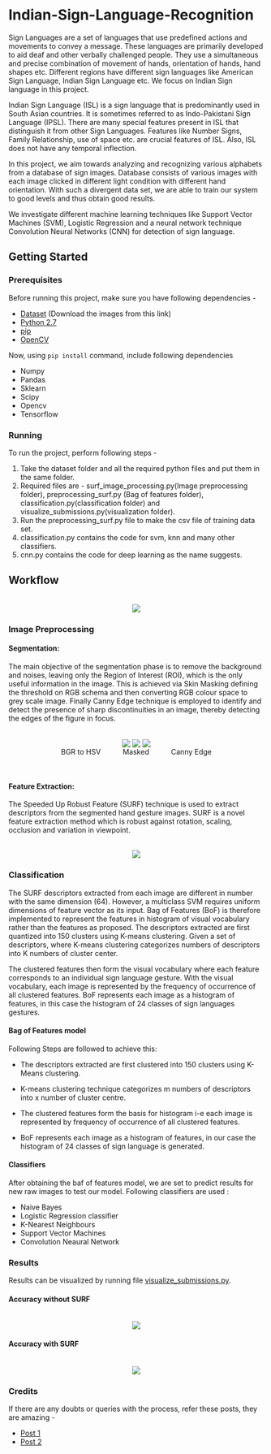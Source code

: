 # Indian-Sign-Language-Recognition
Sign Languages are a set of languages that use predefined actions and movements to convey a message. These languages are primarily developed to aid deaf and other verbally challenged people. They use a simultaneous and precise combination of movement of hands, orientation of hands, hand shapes etc. Different regions have different sign languages like American Sign Language, Indian Sign Language etc. We focus on Indian Sign language in this project.

Indian Sign Language (ISL) is a sign language that is predominantly used in South Asian countries. It is sometimes referred to as Indo-Pakistani Sign Language (IPSL). There are many special features present in ISL that distinguish it from other Sign Languages. Features like Number Signs, Family Relationship, use of space etc. are crucial features of ISL. Also, ISL does not have any temporal inflection.

In this project, we aim towards analyzing and recognizing various alphabets from a database of sign images. Database consists of various images with each image clicked in different light condition with different hand orientation. With such a divergent data set, we are able to train our system to good levels and thus obtain good results.

We investigate different machine learning techniques like Support Vector Machines (SVM), Logistic Regression and a neural network technique Convolution Neural Networks (CNN) for detection of sign language.

## Getting Started
### Prerequisites
Before running this project, make sure you have following dependencies - 
* [Dataset](https://drive.google.com/open?id=1wgXtF6QHKBuXRx3qxuf-o6aOmN87t8G-) (Download the images from this link)
* [Python 2.7](https://www.python.org/downloads/)
* [pip](https://pypi.python.org/pypi/pip)
* [OpenCV](https://docs.opencv.org/3.0-beta/doc/py_tutorials/py_setup/py_setup_in_windows/py_setup_in_windows.html)

Now, using ```pip install``` command, include following dependencies 
+ Numpy 
+ Pandas
+ Sklearn
+ Scipy
+ Opencv
+ Tensorflow

### Running
To run the project, perform following steps -

1. Take the dataset folder and all the required python files and put them in the same folder.
2. Required files are - surf_image_processing.py(Image preprocessing folder), preprocessing_surf.py (Bag of features folder), classification.py(classification folder) and visualize_submissions.py(visualization folder). 
3. Run the preprocessing_surf.py file to make the csv file of training data set.
4. classification.py contains the code for svm, knn and many other classifiers.
5. cnn.py contains the code for deep learning as the name suggests. 

## Workflow

<p align="center">
  <br>
  <img align="center" src="https://github.com/imRishabhGupta/Indian-Sign-Language-Recognition/blob/master/Visualization/flowchart.jpg">
</p>

### Image Preprocessing

#### Segmentation:
The main objective of the segmentation phase is to remove the background and noises, leaving only the Region of Interest (ROI), which is the only useful information in the image. This is achieved via Skin Masking defining the threshold on RGB schema and then converting RGB colour space to grey scale image. Finally Canny Edge technique is employed to identify and detect the presence of sharp discontinuities in an image, thereby detecting the edges of the figure in focus.  

<p align="center">
  <br>
<img align="center" src="https://github.com/imRishabhGupta/Indian-Sign-Language-Recognition/blob/master/Processed_images/BGR2HSV.png">       <img align="center" src="https://github.com/imRishabhGupta/Indian-Sign-Language-Recognition/blob/master/Processed_images/masked.png">       <img align="center" src="https://github.com/imRishabhGupta/Indian-Sign-Language-Recognition/blob/master/Processed_images/canny%20edge%20detection.png">
  <br>
  BGR to HSV    &nbsp&nbsp&nbsp&nbsp&nbsp&nbsp&nbsp&nbsp&nbsp   Masked   &nbsp&nbsp&nbsp&nbsp&nbsp&nbsp&nbsp&nbsp&nbsp  Canny Edge
</p>
  <br>
  
#### Feature Extraction:
The Speeded Up Robust Feature (SURF) technique is used to extract descriptors from the segmented hand gesture images. SURF is a novel feature extraction method which is robust against rotation, scaling, occlusion and variation in viewpoint.
<p align="center">
  <br>
  <img align="center" src="https://github.com/imRishabhGupta/Indian-Sign-Language-Recognition/blob/master/Processed_images/SURF_D.png">
</p>

### Classification
The SURF descriptors extracted from each image are different in number with the same dimension (64). However, a multiclass SVM requires uniform dimensions of feature vector as its input. Bag of Features (BoF) is therefore implemented to represent the features in histogram of visual vocabulary rather than the features as proposed. The descriptors extracted are first quantized into 150 clusters using K-means clustering. Given a set of descriptors, where K-means clustering categorizes numbers of descriptors into K numbers of cluster center.

The clustered features then form the visual vocabulary where each feature corresponds to an individual sign language gesture. With the visual vocabulary, each image is represented by the frequency of occurrence of all clustered features. BoF represents each image as a histogram of features, in this case the histogram of 24 classes of sign languages gestures. 

#### Bag of Features model

Following Steps are followed to achieve this:

* The descriptors extracted are first clustered into 150 clusters using K-Means clustering.

* K-means clustering technique categorizes m numbers of descriptors into x number of cluster centre.

* The clustered features form the basis for histogram i-e each image is represented by frequency of occurrence of all clustered features.

* BoF represents each image as a histogram of features, in our case the histogram of 24 classes of sign language is generated.

#### Classifiers

After obtaining the baf of features model, we are set to predict results for new raw images to test our model. Following classifiers are used :
+ Naive Bayes
+ Logistic Regression classifier
+ K-Nearest Neighbours
+ Support Vector Machines
+ Convolution Neaural Network

### Results
Results can be visualized by running file [visualize_submissions.py](https://github.com/imRishabhGupta/Indian-Sign-Language-Recognition/blob/master/Visualization/visualize_submissions.py).

#### Accuracy without SURF

<p align="center">
  <br>
  <img align="center" src="https://github.com/imRishabhGupta/Indian-Sign-Language-Recognition/blob/master/Visualization/accuracy_without_surf.png">
        <br>  
  </p>
  
#### Accuracy with SURF

<p align="center">
  <br>
  <img align="center" src="https://github.com/imRishabhGupta/Indian-Sign-Language-Recognition/blob/master/Visualization/acuracy_with_surf.png">
</p>

### Credits
If there are any doubts or queries with the process, refer these posts, they are amazing -

+ [Post 1](https://ianlondon.github.io/blog/how-to-sift-opencv/)
+ [Post 2](https://ianlondon.github.io/blog/visual-bag-of-words/)
